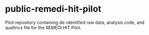 # public-remedi-hit-pilot
 Pilot repository containing de-identified raw data, analysis code, and qualtrics file for the REMEDI HIT Pilot. 
